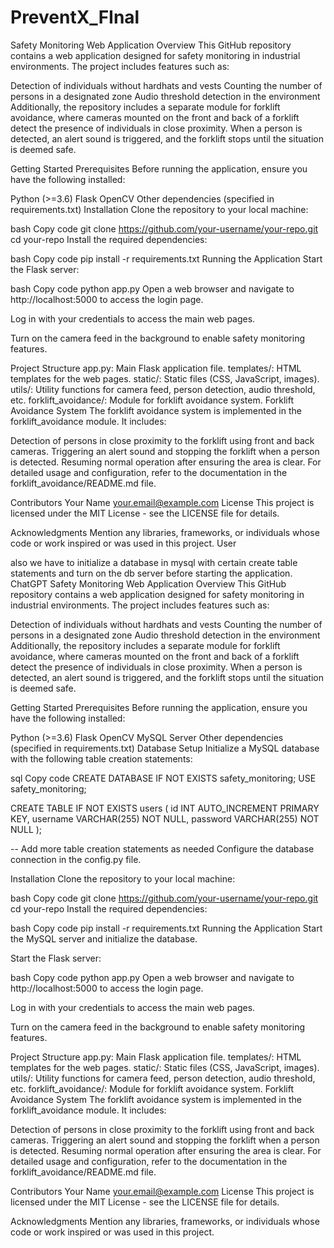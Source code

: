 # PreventX_FInal
Safety Monitoring Web Application
Overview
This GitHub repository contains a web application designed for safety monitoring in industrial environments. The project includes features such as:

Detection of individuals without hardhats and vests
Counting the number of persons in a designated zone
Audio threshold detection in the environment
Additionally, the repository includes a separate module for forklift avoidance, where cameras mounted on the front and back of a forklift detect the presence of individuals in close proximity. When a person is detected, an alert sound is triggered, and the forklift stops until the situation is deemed safe.

Getting Started
Prerequisites
Before running the application, ensure you have the following installed:

Python (>=3.6)
Flask
OpenCV
Other dependencies (specified in requirements.txt)
Installation
Clone the repository to your local machine:

bash
Copy code
git clone https://github.com/your-username/your-repo.git
cd your-repo
Install the required dependencies:

bash
Copy code
pip install -r requirements.txt
Running the Application
Start the Flask server:

bash
Copy code
python app.py
Open a web browser and navigate to http://localhost:5000 to access the login page.

Log in with your credentials to access the main web pages.

Turn on the camera feed in the background to enable safety monitoring features.

Project Structure
app.py: Main Flask application file.
templates/: HTML templates for the web pages.
static/: Static files (CSS, JavaScript, images).
utils/: Utility functions for camera feed, person detection, audio threshold, etc.
forklift_avoidance/: Module for forklift avoidance system.
Forklift Avoidance System
The forklift avoidance system is implemented in the forklift_avoidance module. It includes:

Detection of persons in close proximity to the forklift using front and back cameras.
Triggering an alert sound and stopping the forklift when a person is detected.
Resuming normal operation after ensuring the area is clear.
For detailed usage and configuration, refer to the documentation in the forklift_avoidance/README.md file.

Contributors
Your Name your.email@example.com
License
This project is licensed under the MIT License - see the LICENSE file for details.

Acknowledgments
Mention any libraries, frameworks, or individuals whose code or work inspired or was used in this project.
User

also we have to initialize a database in mysql with certain create table statements and turn on the db server before starting the application.
ChatGPT
Safety Monitoring Web Application
Overview
This GitHub repository contains a web application designed for safety monitoring in industrial environments. The project includes features such as:

Detection of individuals without hardhats and vests
Counting the number of persons in a designated zone
Audio threshold detection in the environment
Additionally, the repository includes a separate module for forklift avoidance, where cameras mounted on the front and back of a forklift detect the presence of individuals in close proximity. When a person is detected, an alert sound is triggered, and the forklift stops until the situation is deemed safe.

Getting Started
Prerequisites
Before running the application, ensure you have the following installed:

Python (>=3.6)
Flask
OpenCV
MySQL Server
Other dependencies (specified in requirements.txt)
Database Setup
Initialize a MySQL database with the following table creation statements:

sql
Copy code
CREATE DATABASE IF NOT EXISTS safety_monitoring;
USE safety_monitoring;

CREATE TABLE IF NOT EXISTS users (
    id INT AUTO_INCREMENT PRIMARY KEY,
    username VARCHAR(255) NOT NULL,
    password VARCHAR(255) NOT NULL
);

-- Add more table creation statements as needed
Configure the database connection in the config.py file.

Installation
Clone the repository to your local machine:

bash
Copy code
git clone https://github.com/your-username/your-repo.git
cd your-repo
Install the required dependencies:

bash
Copy code
pip install -r requirements.txt
Running the Application
Start the MySQL server and initialize the database.

Start the Flask server:

bash
Copy code
python app.py
Open a web browser and navigate to http://localhost:5000 to access the login page.

Log in with your credentials to access the main web pages.

Turn on the camera feed in the background to enable safety monitoring features.

Project Structure
app.py: Main Flask application file.
templates/: HTML templates for the web pages.
static/: Static files (CSS, JavaScript, images).
utils/: Utility functions for camera feed, person detection, audio threshold, etc.
forklift_avoidance/: Module for forklift avoidance system.
Forklift Avoidance System
The forklift avoidance system is implemented in the forklift_avoidance module. It includes:

Detection of persons in close proximity to the forklift using front and back cameras.
Triggering an alert sound and stopping the forklift when a person is detected.
Resuming normal operation after ensuring the area is clear.
For detailed usage and configuration, refer to the documentation in the forklift_avoidance/README.md file.

Contributors
Your Name your.email@example.com
License
This project is licensed under the MIT License - see the LICENSE file for details.

Acknowledgments
Mention any libraries, frameworks, or individuals whose code or work inspired or was used in this project.
